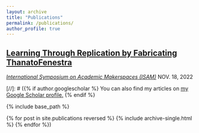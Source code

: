 ```yaml
---
layout: archive
title: "Publications"
permalink: /publications/
author_profile: true
---
```



## [Learning Through Replication by Fabricating ThanatoFenestra](https://isam2022.hemi-makers.org/wp-content/uploads/sites/3/2022/10/119..pdf)
_[International Symposium on Academic Makerspaces (ISAM)](https://isam2022.hemi-makers.org/)_
NOV. 18, 2022


[//]: # ({% if author.googlescholar %}
  You can also find my articles on <u><a href="{{author.googlescholar}}">my Google Scholar profile</a>.</u>
{% endif %}

{% include base_path %}

{% for post in site.publications reversed %}
  {% include archive-single.html %}
{% endfor %})
